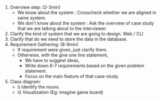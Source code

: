 1. Overview step: (2-3min)
   - We know about the system : Crosscheck whether we are aligned in same system.
   - We don't know about the system : Ask the overview of case study that we are talking about to the interviewer.
2. Clarify the kind of system that we are going to design. Web / CLI
3. Clarify that do we need to store the data in the database.
4. Requirement Gathering: (8-9min)
   - If requirement were given, just clarify them.
   - Otherwise, with the give one line statement,
     - We have to suggest ideas,
     - Write down 6-7 requirements based on the given problem statement.
     - Focus on the main feature of that case-study.
5. Class diagram:
   - i) Identify the nouns
   - ii) Visualization (Eg: imagine game board)